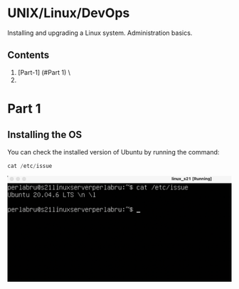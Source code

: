 # UNIX/Linux/DevOps

Installing and upgrading a Linux system. Administration basics.

## Contents

1. [Part-1] (#Part 1) \
2.

# Part 1

## Installing the OS

You can check the installed version of Ubuntu by running the command:

```c
cat /etc/issue
```

![issue](misc/part1_version.png)

